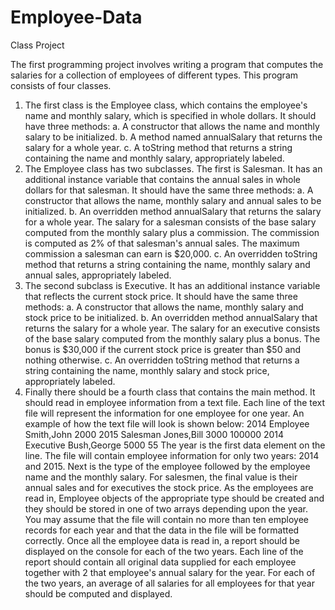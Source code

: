 # Employee-Data
Class Project


The first programming project involves writing a program that computes the salaries for a collection of
employees of different types. This program consists of four classes.
1. The first class is the Employee class, which contains the employee's name and monthly salary, which
is specified in whole dollars. It should have three methods:
a. A constructor that allows the name and monthly salary to be initialized.
b. A method named annualSalary that returns the salary for a whole year.
c. A toString method that returns a string containing the name and monthly salary, appropriately
labeled.
2. The Employee class has two subclasses. The first is Salesman. It has an additional instance variable
that contains the annual sales in whole dollars for that salesman. It should have the same three
methods:
a. A constructor that allows the name, monthly salary and annual sales to be initialized.
b. An overridden method annualSalary that returns the salary for a whole year. The salary for a
salesman consists of the base salary computed from the monthly salary plus a commission.
The commission is computed as 2% of that salesman's annual sales. The maximum
commission a salesman can earn is $20,000.
c. An overridden toString method that returns a string containing the name, monthly salary and
annual sales, appropriately labeled.
3. The second subclass is Executive. It has an additional instance variable that reflects the current stock
price. It should have the same three methods:
a. A constructor that allows the name, monthly salary and stock price to be initialized.
b. An overridden method annualSalary that returns the salary for a whole year. The salary for an
executive consists of the base salary computed from the monthly salary plus a bonus. The
bonus is $30,000 if the current stock price is greater than $50 and nothing otherwise.
c. An overridden toString method that returns a string containing the name, monthly salary and
stock price, appropriately labeled.
4. Finally there should be a fourth class that contains the main method. It should read in employee
information from a text file. Each line of the text file will represent the information for one employee
for one year. An example of how the text file will look is shown below:
2014 Employee Smith,John 2000
2015 Salesman Jones,Bill 3000 100000
2014 Executive Bush,George 5000 55
The year is the first data element on the line. The file will contain employee information for only two
years: 2014 and 2015. Next is the type of the employee followed by the employee name and the monthly
salary. For salesmen, the final value is their annual sales and for executives the stock price. As the
employees are read in, Employee objects of the appropriate type should be created and they should be
stored in one of two arrays depending upon the year. You may assume that the file will contain no more
than ten employee records for each year and that the data in the file will be formatted correctly.
Once all the employee data is read in, a report should be displayed on the console for each of the two
years. Each line of the report should contain all original data supplied for each employee together with 
2
that employee's annual salary for the year. For each of the two years, an average of all salaries for all
employees for that year should be computed and displayed.
